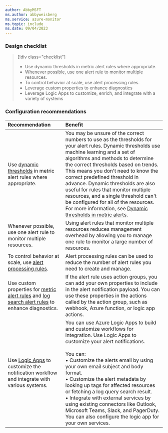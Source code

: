 ```yaml
---
author: AbbyMSFT
ms.author: abbyweisberg
ms.service: azure-monitor
ms.topic: include
ms.date: 09/04/2023
---
```


### Design checklist

> [!div class="checklist"]
> * Use dynamic thresholds in metric alert rules where appropriate.
> * Whenever possible, use one alert rule to monitor multiple resources.
> * To control behavior at scale, use alert processing rules.
> * Leverage custom properties to enhance diagnostics
> * Leverage Logic Apps to customize, enrich, and integrate with a variety of systems

### Configuration recommendations

| Recommendation | Benefit |
|:---------------|:--------|
| Use [dynamic thresholds](../alerts/alerts-dynamic-thresholds.md) in metric alert rules where appropriate. | You may be unsure of the correct numbers to use as the thresholds for your alert rules. Dynamic thresholds use machine learning and a set of algorithms and methods to determine the correct thresholds based on trends. This means you don't need to know the correct predefined threshold in advance. Dynamic thresholds are also useful for rules that monitor multiple resources, and a single threshold can't be configured for all of the resources. For more information, see [Dynamic thresholds in metric alerts](../alerts/alerts-dynamic-thresholds.md). |
| Whenever possible, use one alert rule to monitor multiple resources. | Using alert rules that monitor multiple resources reduces management overhead by allowing you to manage one rule to monitor a large number of resources. |
| To control behavior at scale, use [alert processing rules](../alerts/alerts-processing-rules.md). | Alert processing rules can be used to reduce the number of alert rules you need to create and manage. |
| Use custom properties for [metric alert rules](../alerts/alerts-create-metric-alert-rule.yml#configure-alert-rule-details) and [log search alert rules](../alerts/alerts-create-log-alert-rule.md#configure-alert-rule-details) to enhance diagnostics. | If the alert rule uses action groups, you can add your own properties to include in the alert notification payload. You can use these properties in the actions called by the action group, such as webhook, Azure function, or logic app actions. |
| Use [Logic Apps](../alerts/alerts-logic-apps.md) to customize the notification workflow and integrate with various systems. | You can use Azure Logic Apps to build and customize workflows for integration. Use Logic Apps to customize your alert notifications.<br><br>You can:<br>• Customize the alerts email by using your own email subject and body format.<br>• Customize the alert metadata by looking up tags for affected resources or fetching a log query search result.<br>• Integrate with external services by using existing connectors like Outlook, Microsoft Teams, Slack, and PagerDuty. You can also configure the logic app for your own services. |
